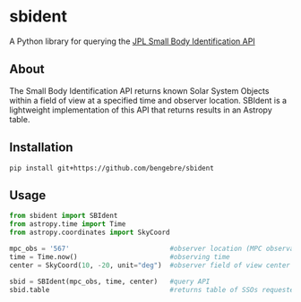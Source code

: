 # sbident
A Python library for querying the [JPL Small Body Identification API](https://ssd-api.jpl.nasa.gov/doc/sb_ident.html)

## About
The Small Body Identification API returns known Solar System Objects within a field of view at a specified time and observer location.  SBIdent is a lightweight implementation of this API that returns results in an Astropy table.

## Installation
```console
pip install git+https://github.com/bengebre/sbident
```

## Usage
```python
from sbident import SBIdent
from astropy.time import Time
from astropy.coordinates import SkyCoord

mpc_obs = '567'                         #observer location (MPC observatory code)
time = Time.now()                       #observing time
center = SkyCoord(10, -20, unit="deg")  #observer field of view center

sbid = SBIdent(mpc_obs, time, center)   #query API 
sbid.table                              #returns table of SSOs requested
```
